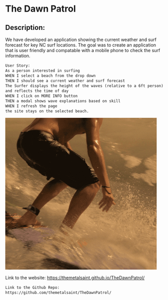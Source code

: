 # The Dawn Patrol


## Description:
We have developed an application showing the current weather and surf forecast for key NC surf locations. The goal was to create an application that is user friendly and compatable with a mobile phone to check the surf information.



```
User Story:
As a person interested in surfing
WHEN I select a beach from the drop down
THEN I should see a current weather and surf forecast
The Surfer displays the height of the waves (relative to a 6ft person) and reflects the time of day
WHEN I click on MORE INFO button
THEN a modal shows wave explanations based on skill
WHEN I refresh the page
the site stays on the selected beach.
```

![Surfing](surfing.gif)


Link to the website:
https://themetalsaint.github.io/TheDawnPatrol/
```
Link to the Github Repo: 
https://github.com/themetalsaint/TheDawnPatrol/
```
